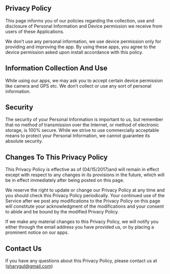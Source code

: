 ## Privacy Policy

This page informs you of our policies regarding the collection, use and disclosure of Personal Information and Device permission we receive from users of these Applications.

We don’t use any personal information, we use device permission only for providing and improving the app. By using these apps, you agree to the device permission asked upon install accordance with this policy.

## Information Collection And Use

While using our apps, we may ask you to accept certain device permission like camera and GPS etc. We don’t collect or use any sort of personal information.

## Security

The security of your Personal Information is important to us, but remember that no method of transmission over the Internet, or method of electronic storage, is 100% secure. While we strive to use commercially acceptable means to protect your Personal Information, we cannot guarantee its absolute security.

## Changes To This Privacy Policy

This Privacy Policy is effective as of (04/15/2017)and will remain in effect except with respect to any changes in its provisions in the future, which will be in effect immediately after being posted on this page.

We reserve the right to update or change our Privacy Policy at any time and you should check this Privacy Policy periodically. Your continued use of the Service after we post any modifications to the Privacy Policy on this page will constitute your acknowledgment of the modifications and your consent to abide and be bound by the modified Privacy Policy.

If we make any material changes to this Privacy Policy, we will notify you either through the email address you have provided us, or by placing a prominent notice on our apps.

## Contact Us

If you have any questions about this Privacy Policy, please contact us at (sharygul@gmail.com)
